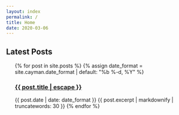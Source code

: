 ```yaml
---
layout: index
permalink: / 
title: Home
date: 2020-03-06
---
```


<h2>Latest Posts</h2>
  <ul>
    {% for post in site.posts %}
      {% assign date_format = site.cayman.date_format | default: "%b %-d, %Y" %}
      <h3>
          <a class="post-link" href="{{ site.baseurl }}{{ post.url}}" title="{{ post.title }}">{{ post.title | escape }}</a>
      </h3>
      <span class="post-meta">{{ post.date | date: date_format }}
      </span>
      {{ post.excerpt | markdownify | truncatewords: 30 }}
    {% endfor %}
  <ul>
